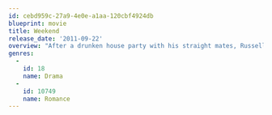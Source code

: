 ```yaml
---
id: cebd959c-27a9-4e0e-a1aa-120cbf4924db
blueprint: movie
title: Weekend
release_date: '2011-09-22'
overview: "After a drunken house party with his straight mates, Russell heads out to a gay club. Just before closing time he picks up Glen but what's expected to be just a one-night stand becomes something else, something special."
genres:
  -
    id: 18
    name: Drama
  -
    id: 10749
    name: Romance
---
```

